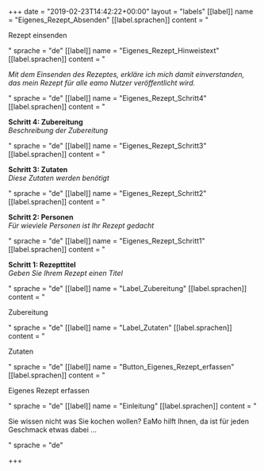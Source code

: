+++
date = "2019-02-23T14:42:22+00:00"
layout = "labels"
[[label]]
name = "Eigenes_Rezept_Absenden"
[[label.sprachen]]
content = "<p>Rezept einsenden</p>"
sprache = "de"
[[label]]
name = "Eigenes_Rezept_Hinweistext"
[[label.sprachen]]
content = "<p><em>Mit dem Einsenden des Rezeptes, erkläre ich mich damit einverstanden, das mein Rezept für alle eamo Nutzer veröffentlicht wird.</em></p>"
sprache = "de"
[[label]]
name = "Eigenes_Rezept_Schritt4"
[[label.sprachen]]
content = "<p><strong>Schritt 4: Zubereitung</strong><br><em>Beschreibung der Zubereitung</em></p>"
sprache = "de"
[[label]]
name = "Eigenes_Rezept_Schritt3"
[[label.sprachen]]
content = "<p><strong>Schritt 3: Zutaten</strong><br><em>Diese Zutaten werden benötigt</em></p>"
sprache = "de"
[[label]]
name = "Eigenes_Rezept_Schritt2"
[[label.sprachen]]
content = "<p><strong>Schritt 2: Personen</strong><br><em>Für wieviele Personen ist Ihr Rezept gedacht</em></p>"
sprache = "de"
[[label]]
name = "Eigenes_Rezept_Schritt1"
[[label.sprachen]]
content = "<p><strong>Schritt 1: Rezepttitel</strong><br><em>Geben Sie Ihrem Rezept einen Titel</em></p>"
sprache = "de"
[[label]]
name = "Label_Zubereitung"
[[label.sprachen]]
content = "<p>Zubereitung</p>"
sprache = "de"
[[label]]
name = "Label_Zutaten"
[[label.sprachen]]
content = "<p>Zutaten</p>"
sprache = "de"
[[label]]
name = "Button_Eigenes_Rezept_erfassen"
[[label.sprachen]]
content = "<p>Eigenes Rezept erfassen</p>"
sprache = "de"
[[label]]
name = "Einleitung"
[[label.sprachen]]
content = "<p>Sie wissen nicht was Sie kochen wollen? EaMo hilft Ihnen, da ist für jeden Geschmack etwas dabei ...</p>"
sprache = "de"

+++

